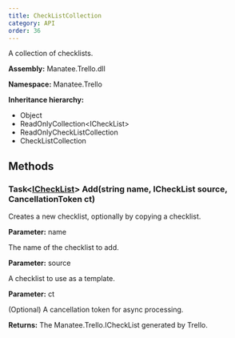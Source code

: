 ```yaml
---
title: CheckListCollection
category: API
order: 36
---
```


A collection of checklists.

**Assembly:** Manatee.Trello.dll

**Namespace:** Manatee.Trello

**Inheritance hierarchy:**

- Object
- ReadOnlyCollection&lt;ICheckList&gt;
- ReadOnlyCheckListCollection
- CheckListCollection

## Methods

### Task&lt;[ICheckList](../ICheckList#ichecklist)&gt; Add(string name, ICheckList source, CancellationToken ct)

Creates a new checklist, optionally by copying a checklist.

**Parameter:** name

The name of the checklist to add.

**Parameter:** source

A checklist to use as a template.

**Parameter:** ct

(Optional) A cancellation token for async processing.

**Returns:** The Manatee.Trello.ICheckList generated by Trello.

